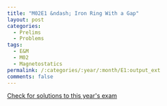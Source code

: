 ```yaml
---
title: "M02E1 &ndash; Iron Ring With a Gap"
layout: post
categories:
  - Prelims
  - Problems
tags:
  - E&M
  - M02
  - Magnetostatics
permalink: /:categories/:year/:month/E1:output_ext
comments: false
---
```

<object data="2002M1E.pdf" type="application/pdf" width="100%" height="500"></object>
<div class="message"><a href='https://princetonprelim.com/prelim/9/'>Check for solutions to this year's exam</a></div>